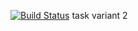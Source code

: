 [![Build Status](https://travis-ci.org/DenisDyachkov/deposit-calc.svg?branch=master)](https://travis-ci.org/DenisDyachkov/deposit-calc)
task variant 2
